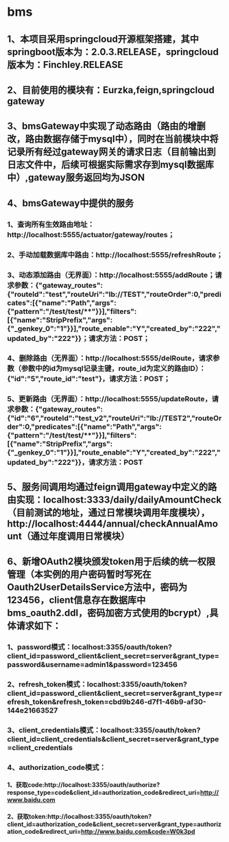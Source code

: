 # bms
## 1、本项目采用springcloud开源框架搭建，其中springboot版本为：2.0.3.RELEASE，springcloud版本为：Finchley.RELEASE
## 2、目前使用的模块有：Eurzka,feign,springcloud gateway
## 3、bmsGateway中实现了动态路由（路由的增删改，路由数据存储于mysql中），同时在当前模块中将记录所有经过gateway网关的请求日志（目前输出到日志文件中，后续可根据实际需求存到mysql数据库中）,gateway服务返回均为JSON
## 4、bmsGateway中提供的服务
### 1、查询所有生效路由地址：http://localhost:5555/actuator/gateway/routes；
### 2、手动加载数据库中路由：http://localhost:5555/refreshRoute；
### 3、动态添加路由（无界面）：http://localhost:5555/addRoute；请求参数：{"gateway_routes":{"routeId":"test","routeUri":"lb://TEST","routeOrder":0,"predicates":[{"name":"Path","args":{"pattern":"/test/test/**"}}],"filters":[{"name":"StripPrefix","args":{"_genkey_0":"1"}}],"route_enable":"Y","created_by":"222","updated_by":"222"}}；请求方法：POST；
### 4、删除路由（无界面）：http://localhost:5555/delRoute，请求参数（参数中的id为mysql记录主键，route_id为定义的路由ID）：{"id":"5","route_id":"test"}，请求方法：POST；
### 5、更新路由（无界面）：http://localhost:5555/updateRoute，请求参数：{"gateway_routes":{"id":"6","routeId":"test_v2","routeUri":"lb://TEST2","routeOrder":0,"predicates":[{"name":"Path","args":{"pattern":"/test/test/**"}}],"filters":[{"name":"StripPrefix","args":{"_genkey_0":"1"}}],"route_enable":"Y","created_by":"222","updated_by":"222"}}，请求方法：POST
## 5、服务间调用均通过feign调用gateway中定义的路由实现：localhost:3333/daily/dailyAmountCheck（目前测试的地址，通过日常模块调用年度模块），http://localhost:4444/annual/checkAnnualAmount（通过年度调用日常模块）
## 6、新增OAuth2模块颁发token用于后续的统一权限管理（本实例的用户密码暂时写死在Oauth2UserDetailsService方法中，密码为123456，client信息存在数据库中bms_oauth2.ddl，密码加密方式使用的bcrypt）,具体请求如下：
### 1、password模式：localhost:3355/oauth/token?client_id=password_client&client_secret=server&grant_type=password&username=admin1&password=123456
### 2、refresh_token模式：localhost:3355/oauth/token?client_id=password_client&client_secret=server&grant_type=refresh_token&refresh_token=cbd9b246-d7f1-46b9-af30-144e21663527
### 3、client_credentials模式：localhost:3355/oauth/token?client_id=client_credentials&client_secret=server&grant_type=client_credentials
### 4、authorization_code模式：
#### 1、获取code:http://localhost:3355/oauth/authorize?response_type=code&client_id=authorization_code&redirect_uri=http://www.baidu.com
#### 2、获取token:http://localhost:3355/oauth/token?client_id=authorization_code&client_secret=server&grant_type=authorization_code&redirect_uri=http://www.baidu.com&code=W0k3pd